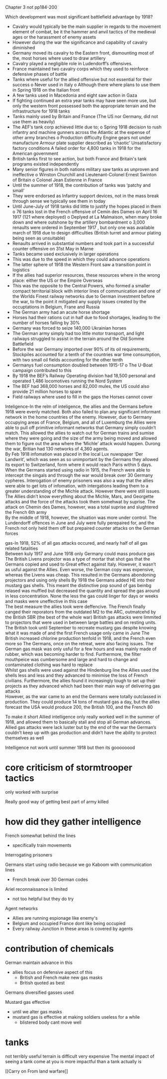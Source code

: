 Chapter 3 
not pp184-200

Which development was most significant battlefield advantage by 1918?


-	Cavalry would typically be the main supplier in regards to the movement element of combat, be it the hammer and anvil tactics of the medieval ages or the harassment of enemy assets
-	However during the war the significance and capability of cavalry diminished 
-	Germany moved its cavalry to the Eastern front, dismounting most of the, most horses where used to draw artillery
-	Cavalry played a negligible role in Ludendorff’s offensives.
-	France maintained two cavalry corps which they used to reinforce defensive phases of battle
-	Tanks where useful for the allied offensive but not essential for their success
o	Never used in Italy
o	Although there where plans to use them in Spring 1918 on the Italian front
-	A few tanks used in Macedonia and eight saw action in Gaza
-	If fighting continued an extra year tanks may have seen more use, but only the western front possessed both the appropriate terrain and the infrastructure for 1918 tanks
-	Tanks mainly used by Britain and France (The US nor Germany, did not use them as heavily)
-	The AEF’s tank corp achieved little due to;
o	Spring 1918 decision to rush infantry and machine gunners across the Atlantic at the expense of other army branches
o	Production difficulty
	Engine gears not under manufacture
	Armour plate supplier described as ‘chaotic’
	Unsatisfactory factory conditions
	A failed order for 4,800 tanks in 1918 for the American government
-	British tanks first to see action, but both France and Britain's tank programs existed independently 
-	Many senior figures in both nations military saw tanks as unproven and ineffective
o	Winston Churchill and Lieutenant-Colonel Ernest Swinton of Britain
o	Colonel Jean Estienne in France
-	Until the summer of 1918, the contribution of tanks was ‘patchy and small’
-	They were endorsed as Infantry support devices, not in the mass break through sense we typically see them in today
-	Until June-July of 1918 tanks did little to justify the hopes placed in them
o	76 tanks lost in the French offensive of Cemin des Dames on April 16 1917 (121 where deployed)
o	Deplyed at La Malmaison, when many broke down and where outshone by the artillery bombardment
o	3,000 renaults were ordered in September 1917 , but only one was available march of 1918 due to design difficulties (British turret and armour plating being seen as unsuitable)
-	Renaults arrived in substantial numbers and took part in a successful counter offensive on 31st May in Marne
-	Tanks became used exclusively in larger operations
-	This was due to the speed in which they could advance operations
-	The latter sphere of 1918 the Western Front saw a transition point in logistics
-	If the allies had superior resources, these resources where in the wrong place: either the US or the Empire Overseas
-	This was the opposite to the Central Powers, who formed a smaller compact territorial block with interior lines of communication and one of the Worlds Finest railway networks due to German investment before the war, to the point it mitigated any supply issues created by the occuptations in Belgium, Frane and Russia
-	The German army had an acute horse shortage
-	Horses had their rations cut in half due to food shortages, leading to the number of horses falling by 30%
-	Germany was forced to seize 140,000 Ukrainian horses
-	The German army simply had too little motor transport, and light railways struggled to assist in the terrain around the Old Somme Battlefield
-	Before the war Germany imported over 90% of its oil requirements, Stockpiles accounted for a tenth of the countries war time consumption, with two small oil fields accounting for the other tenth
-	Germanys fuel consumption doubled between 1915-17
o	The U-Boat campaign contributed to this
-	By 1918 the BEF’s Railway Operating division had 18,500 personal and operated 1,486 locomotives running the Nord System
-	The BEF had 368,000 horses and 82,000 mules, the US could also provide 21 million horses to spare
-	Field railways where used to fill in the gaps the Horses cannot cover



Inteligence-In the relm of inteligence, the allies and the Germans before 1918 were evenly matched. Both also failed to plan any significant informant network in the home countries of the enemy. However, due to Germany occupying areas of France, Belgium, and all of Luxemburg the Allies were able to pull off primitive informant networks that Germany simply couldn’t match. This allowed the allies to watch out for German trains and sumise where they were going and the size of the army being moved and allowed them to figure out the area where the ‘Michle’ attack would happen. 
 Durong the war, Britian had 130 networks of 4,360 agents.  
By Feb 1918 infomation was placed in the local Lux nuwspaper ‘Der Landwrit’, which was seen as so unimportant by the Germans they allowed its export to Switzerland, form where it would reach Paris within 5 days.  
When the Germans started using radio in 1915, the French were able to intercept the singals and through the war would break over 30 Germany cypheres. 
 Interogation of enemy prisoners was also a way that the allies were able to get lots of infomation, with intergations leading them to a greater understanding of the Michle attack. 
 However there were still issues. The Allies didn’t know everything about the Michle, Mars, and Georgette attacks and the force of the attacks took them somehwat by suprise. The attack on Chemin des Dames, however, was a total suprise and slughtered the French 6th army  
By the middle of 1918, however, the situation was more under control. The Lundendorff offences in June and July were fully perepaired for, and the French not only held them off but prepaired counter attacks on the German forces


gas-In 1918, 52% of all gas attacks occured, and nearly half of all gas related fatalities  
Between kuly 1917 and June 1918 only Germany could mass produce gas  
The British Livens projector was a type of mortar that shot gas that the Germans copied and used to Great effect against Italy. However, it wasn’t as usful against the Allies. Even worse, the German copy was expensive, whereas the Livens was cheap. This resulted in the Germans abondoning projectors and using only shells 
By 1918 the Germans added HE into their mustarg gas shells. This meant the distinctive pop sound of gas beinbg relased was muffled but decreased the quantity and spread the gas around in less concentration. None the less the gas could linger for days or weeks and masks were uneffective in this case  
The best measure the allies took were deffencive. The French finally canged their reporators from the outdated M2 to the ARC, outmatcehd by the British SBR (the best of the whole war) 
British gas attacks were limmited to projectors that were used in between large battles and on resting units. The British took until September to recreate mustarg gas despite knowing what it was made of and the first French usage only came in June 
The British increased chlorine production tenfold in 1918, and the French even more so 
The Germans, once on the retreat, were also facing issues. The German gas mask was only usful for a few hours and was mainly made of rubber, which was becoming harder to find. Furthermore, the filter mouthpeice was cumbersome and large and hard to change and contaminated clothing was hard to replace  
Whilst gas shells were used against the Hindenburg line the Allies used the shells less and less and they advanced to minimise the loss of French civilians. Furthermore, the allies found it increasingly tough to set up their projects as they advanced which had been their main way of delivering gas attacks  
However, as the war came to an end the Germans were totally outclassed in production. They could produce 14 tons of mustard gas a day, but the allies forecast the USA would produce 200, the British 100, and the French 80

To make it short Allied intelligence only really worked well in the summer of 1918, and allowed them to basically stall and stop all German advances. Allied gas attacks were lack luster but by the end of the war the German’s couldn’t keep up with gas production and didn’t have the ability to protect themselves as well


Intelligence not work until summer 1918 but then its goooooood



# core criticism of stormtrooper tactics 

only worked with surprise 

Really good way of getting best part of army killed 


# how did they gather intelligence 

French somewhat behind the lines 
- specifically train movements 

Interrogating prisoners 

Germans start using radio because we go Kaboom with communication lines 
- French break over 30 German codes 

Ariel reconnaissance is limited 
- not too helpful but they do try 


Agent networks 
- Allies are running espionage like enemy's 
- Belgium and occupied France dont like being occupied 
- Every railway Junction in these areas is covered by agents 


# contribution of chemicals 

German maintain advance in this 
- allies focus on defensive aspect of this 
	- British and French make new gas masks 
	- British quoted as best 

Germans diversified gasses used 

Mustard gas effective 
- until we alter gas masks 
- mustard gas is effective at making soldiers useless for a while 
	- blistered body cant move well 


# tanks 

not terribly useful 
 terrain is difficult 
 very expensive 
 The mental impact of seeing a tank come at you is more impactful than a tank actually is 


[[Carry on From land warfare]]

